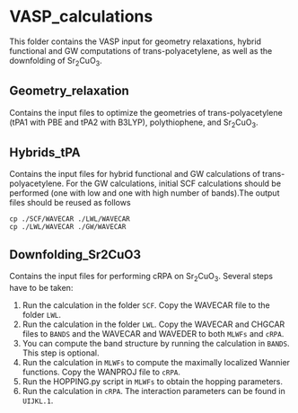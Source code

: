 # VASP_calculations

This folder contains the VASP input for geometry relaxations, hybrid functional and GW computations of trans-polyacetylene, as well as the downfolding of Sr<sub>2</sub>CuO<sub>3</sub>.

## Geometry_relaxation
Contains the input files to optimize the geometries of trans-polyacetylene (tPA1 with PBE and tPA2 with B3LYP), polythiophene, and Sr<sub>2</sub>CuO<sub>3</sub>.

## Hybrids_tPA
Contains the input files for hybrid functional and GW calculations of trans-polyacetylene. For the GW calculations, initial SCF calculations should be performed (one with low and one with high number of bands).The output files should be reused as follows
```
cp ./SCF/WAVECAR ./LWL/WAVECAR
cp ./LWL/WAVECAR ./GW/WAVECAR

```

## Downfolding_Sr2CuO3
Contains the input files for performing cRPA on Sr<sub>2</sub>CuO<sub>3</sub>. Several steps have to be taken:
1. Run the calculation in the folder ```SCF```. Copy the WAVECAR file to the folder ```LWL```.
2. Run the calculation in the folder ```LWL```. Copy the WAVECAR and CHGCAR files to ```BANDS``` and the WAVECAR and WAVEDER to both ```MLWFs``` and ```cRPA```.
3. You can compute the band structure by running the calculation in ```BANDS```. This step is optional.
4. Run the calculation in ```MLWFs``` to compute the maximally localized Wannier functions. Copy the WANPROJ file to ```cRPA```.
5. Run the HOPPING.py script in ```MLWFs``` to obtain the hopping parameters.
6. Run the calculation in ```cRPA```. The interaction parameters can be found in ```UIJKL.1```.
